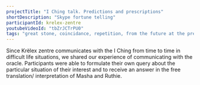 ```yaml
---
projectTitle: "I Ching talk. Predictions and prescriptions"
shortDescription: "Skype fortune telling"
participantId: krelex-zentre
youtubeVideoId: "tbZrJCTrPU0"
tags: "great stone, coincidance, repetition, from the future at the present, h o o o o o o w w w w w l, mother-machine, national academy of sciences as witch, outsourcing, speculative synthesis"
---
```


Since Krёlex zentre communicates with the I Ching from time to time in difficult life situations, we shared our experience of communicating with the oracle. Participants were able to formulate their own query about the particular situation of their interest and to receive an answer in the free translation/ interpretation of Masha and Ruthie.
